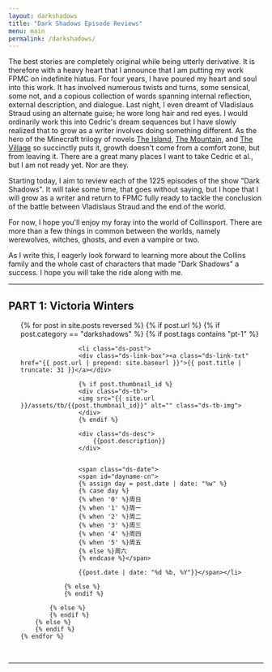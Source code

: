 ```yaml
---
layout: darkshadows
title: "Dark Shadows Episode Reviews"
menu: main
permalink: /darkshadows/ 
---
```


<html>
<head>
<meta charset="utf-8">

</head>

<body>

<div id="ds-intro">
<p>The best stories are completely original while being utterly derivative. It is therefore with a heavy heart that I announce that I am putting my work FPMC on indefinite hiatus. For four years, I have poured my heart and soul into this work. It has involved numerous twists and turns, some sensical, some not, and a copious collection of words spanning internal reflection, external description, and dialogue. Last night, I even dreamt of Vladislaus Straud using an alternate guise; he wore long hair and red eyes. I would ordinarily work this into Cedric's dream sequences but I have slowly realized that to grow as a writer involves doing something different. As the hero of the Minecraft trilogy of novels <u>The Island</u>, <u>The Mountain</u>, and <u>The Village</u> so succinctly puts it, growth doesn't come from a comfort zone, but from leaving it. There are a great many places I want to take Cedric et al., but I am not ready yet. Nor are they.</p>
<p>Starting today, I aim to review each of the 1225 episodes of the show "Dark Shadows". It will take some time, that goes without saying, but I hope that I will grow as a writer and return to FPMC fully ready to tackle the conclusion of the battle between Vladislaus Straud and the end of the world.</p>
<p>For now, I hope you'll enjoy my foray into the world of Collinsport. There are more than a few things in common between the worlds, namely werewolves, witches, ghosts, and even a vampire or two.</p>
<p>As I write this, I eagerly look forward to learning more about the Collins family and the whole cast of characters that made "Dark Shadows" a success. I hope you will take the ride along with me.</p>
</div>

<hr>

<h2>PART 1: Victoria Winters </h2>

<ul>
	{% for post in site.posts reversed %}
        {% if post.url %}
			{% if post.category == "darkshadows" %}
				{% if post.tags contains "pt-1" %}

				    <li class="ds-post">
					<div class="ds-link-box"><a class="ds-link-txt" href="{{ post.url | prepend: site.baseurl }}">{{ post.title | truncate: 31 }}</a></div>
					
					{% if post.thumbnail_id %}
					<div class="ds-tb">
					<img src="{{ site.url }}/assets/tb/{{post.thumbnail_id}}" alt="" class="ds-tb-img">
					</div>
					{% endif %}

					<div class="ds-desc">
						{{post.description}}
					</div>

			
					<span class="ds-date">
					<span id="dayname-cn">
					{% assign day = post.date | date: "%w" %}
					{% case day %}
					{% when '0' %}周日
					{% when '1' %}周一
					{% when '2' %}周二
					{% when '3' %}周三
					{% when '4' %}周四
					{% when '5' %}周五
					{% else %}周六
					{% endcase %}</span>

					{{post.date | date: "%d %b, %Y"}}</span></li>
				
				{% else %}
				{% endif %}

			{% else %}	
			{% endif %}
		{% else %}
        {% endif %}
    {% endfor %}
</ul>

<br>

<hr>


</body>
</html>





